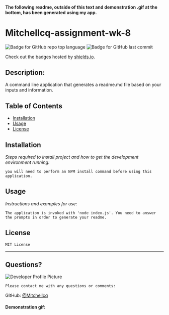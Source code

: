 #### The following readme, outside of this text and demonstration .gif at the bottom, has been generated using my app.

# Mitchellcq-assignment-wk-8   
    
![Badge for GitHub repo top language](https://img.shields.io/github/languages/top/${userResponses.username}/${userResponses.repo}?style=flat&logo=appveyor) ![Badge for GitHub last commit](https://img.shields.io/github/last-commit/${userResponses.username}/${userResponses.repo}?style=flat&logo=appveyor)
  
  Check out the badges hosted by [shields.io](https://shields.io/).

## Description: 
    
A command line application that generates a readme.md file based on your inputs and information.
## Table of Contents
* [Installation](#installation)
* [Usage](#usage)
* [License](#license)
    
## Installation
    
*Steps required to install project and how to get the development environment running:*
    
    you will need to perform an NPM install command before using this application.
    
## Usage 
    
*Instructions and examples for use:*
    
    The application is invoked with 'node index.js'. You need to answer the prompts in order to generate your readme.
    
## License
    
    MIT License
    
---
    
## Questions?
    
![Developer Profile Picture](https://avatars1.githubusercontent.com/u/68998298?v=4) 
    
    Please contact me with any questions or comments:
   
GitHub: [@Mitchellcq](https://api.github.com/users/Mitchellcq)


#### Demonstration gif: 